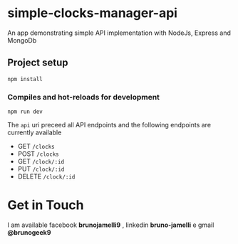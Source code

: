 # simple-clocks-manager-api
An app demonstrating simple API implementation with NodeJs, Express and MongoDb

## Project setup
```
npm install
```

### Compiles and hot-reloads for development
```
npm run dev
```

The `api` uri preceed all API endpoints and the following endpoints are currently available
* GET `/clocks`
* POST `/clocks`
* GET `/clock/:id`
* PUT `/clock/:id`
* DELETE `/clock/:id`

Get in Touch
===============

I am available facebook **brunojamelli9** , linkedin **bruno-jamelli** e gmail **@brunogeek9**